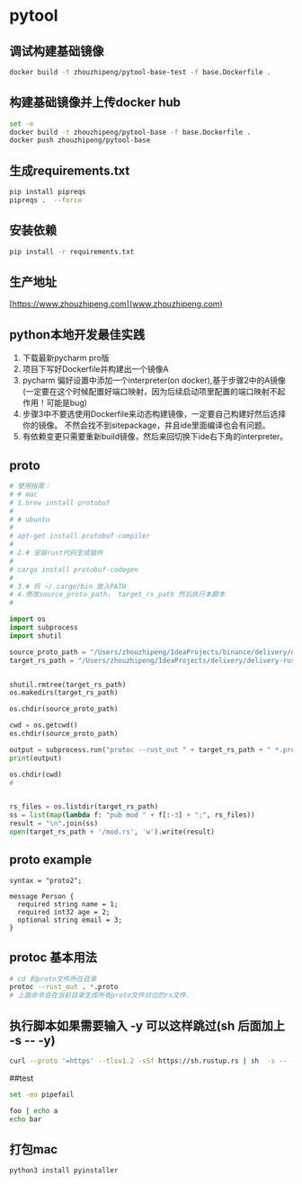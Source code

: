 # pytool

## 调试构建基础镜像
```bash
docker build -t zhouzhipeng/pytool-base-test -f base.Dockerfile .
```


## 构建基础镜像并上传docker hub
```bash
set -e
docker build -t zhouzhipeng/pytool-base -f base.Dockerfile .
docker push zhouzhipeng/pytool-base
```


## 生成requirements.txt
```bash
pip install pipreqs
pipreqs .  --force
```

## 安装依赖
```bash
pip install -r requirements.txt
```

## 生产地址
[https://www.zhouzhipeng.com](www.zhouzhipeng.com)

## python本地开发最佳实践
1. 下载最新pycharm pro版
2. 项目下写好Dockerfile并构建出一个镜像A
3. pycharm 偏好设置中添加一个interpreter(on docker),基于步骤2中的A镜像 (一定要在这个时候配置好端口映射，因为后续启动项里配置的端口映射不起作用！可能是bug)
4. 步骤3中不要选使用Dockerfile来动态构建镜像，一定要自己构建好然后选择你的镜像。 不然会找不到sitepackage，并且ide里面编译也会有问题。 
5. 有依赖变更只需要重新build镜像，然后来回切换下ide右下角的interpreter。



## proto
```python
# 使用指南：
# # mac
# 1.brew install protobuf
#
# # ubuntu
#
# apt-get install protobuf-compiler
#
# 2.# 安装rust代码生成插件
#
# cargo install protobuf-codegen
#
# 3.# 将 ~/.cargo/bin 放入PATH
# 4.修改source_proto_path， target_rs_path 然后执行本脚本
#

import os
import subprocess
import shutil

source_proto_path = "/Users/zhouzhipeng/IdeaProjects/binance/delivery/delivery-me-messages/src/main/proto"
target_rs_path = "/Users/zhouzhipeng/IdeaProjects/delivery/delivery-rust-me-logging/src/proto"


shutil.rmtree(target_rs_path)
os.makedirs(target_rs_path)

os.chdir(source_proto_path)

cwd = os.getcwd()
os.chdir(source_proto_path)

output = subprocess.run("protoc --rust_out " + target_rs_path + " *.proto", shell=True, check=True, capture_output=True)
print(output)

os.chdir(cwd)
#


rs_files = os.listdir(target_rs_path)
ss = list(map(lambda f: "pub mod " + f[:-3] + ";", rs_files))
result = "\n".join(ss)
open(target_rs_path + '/mod.rs', 'w').write(result)

```

## proto example 
```text
syntax = "proto2";

message Person {
  required string name = 1;
  required int32 age = 2;
  optional string email = 3;
}

```

## protoc 基本用法
```bash
# cd 到proto文件所在目录
protoc --rust_out . *.proto
# 上面命令会在当前目录生成所有proto文件对应的rs文件.
```


## 执行脚本如果需要输入 -y 可以这样跳过(sh 后面加上  -s -- -y)
```bash
curl --proto '=https' --tlsv1.2 -sSf https://sh.rustup.rs | sh  -s -- -y;
```


##test
```bash
set -eo pipefail

foo | echo a
echo bar
```


## 打包mac
```bash
python3 install pyinstaller
```

